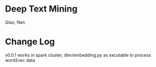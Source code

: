 # Deep Text Mining
Qiao, Nan

# Change Log
v0.0.1	works in spark cluster, dtm/embedding.py as excutable to process word2vec data
